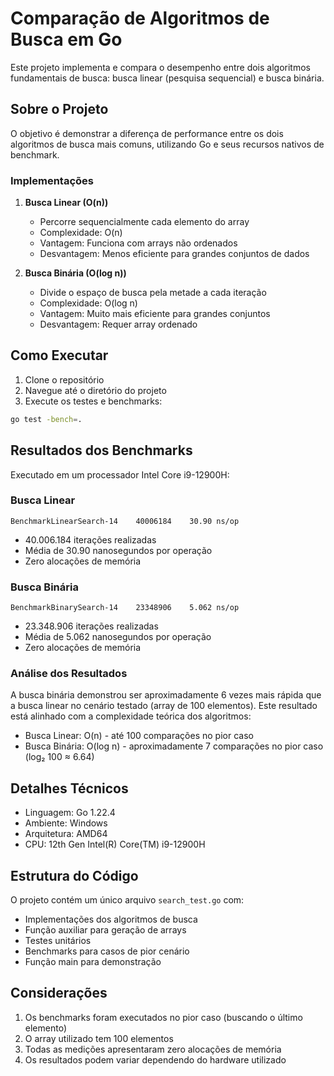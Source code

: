 # Comparação de Algoritmos de Busca em Go

Este projeto implementa e compara o desempenho entre dois algoritmos fundamentais de busca: busca linear (pesquisa sequencial) e busca binária.

##  Sobre o Projeto

O objetivo é demonstrar a diferença de performance entre os dois algoritmos de busca mais comuns, utilizando Go e seus recursos nativos de benchmark.

### Implementações

1. **Busca Linear (O(n))**
   - Percorre sequencialmente cada elemento do array
   - Complexidade: O(n)
   - Vantagem: Funciona com arrays não ordenados
   - Desvantagem: Menos eficiente para grandes conjuntos de dados

2. **Busca Binária (O(log n))**
   - Divide o espaço de busca pela metade a cada iteração
   - Complexidade: O(log n)
   - Vantagem: Muito mais eficiente para grandes conjuntos
   - Desvantagem: Requer array ordenado

##  Como Executar

1. Clone o repositório
2. Navegue até o diretório do projeto
3. Execute os testes e benchmarks:

```bash
go test -bench=.
```

##  Resultados dos Benchmarks

Executado em um processador Intel Core i9-12900H:

### Busca Linear
```
BenchmarkLinearSearch-14    40006184    30.90 ns/op
```
- 40.006.184 iterações realizadas
- Média de 30.90 nanosegundos por operação
- Zero alocações de memória

### Busca Binária
```
BenchmarkBinarySearch-14    23348906    5.062 ns/op
```
- 23.348.906 iterações realizadas
- Média de 5.062 nanosegundos por operação
- Zero alocações de memória

### Análise dos Resultados

A busca binária demonstrou ser aproximadamente 6 vezes mais rápida que a busca linear no cenário testado (array de 100 elementos). Este resultado está alinhado com a complexidade teórica dos algoritmos:

- Busca Linear: O(n) - até 100 comparações no pior caso
- Busca Binária: O(log n) - aproximadamente 7 comparações no pior caso (log₂ 100 ≈ 6.64)

##  Detalhes Técnicos

- Linguagem: Go 1.22.4
- Ambiente: Windows
- Arquitetura: AMD64
- CPU: 12th Gen Intel(R) Core(TM) i9-12900H

##  Estrutura do Código

O projeto contém um único arquivo `search_test.go` com:
- Implementações dos algoritmos de busca
- Função auxiliar para geração de arrays
- Testes unitários
- Benchmarks para casos de pior cenário
- Função main para demonstração

##  Considerações

1. Os benchmarks foram executados no pior caso (buscando o último elemento)
2. O array utilizado tem 100 elementos
3. Todas as medições apresentaram zero alocações de memória
4. Os resultados podem variar dependendo do hardware utilizado

##
